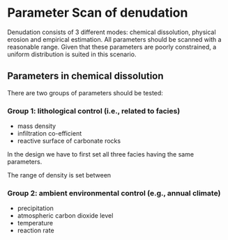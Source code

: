 # Parameter Scan of denudation 

Denudation consists of 3 different modes: chemical dissolution, physical erosion and empirical estimation. All parameters should be scanned with a reasonable range. Given that these parameters are poorly constrained, a uniform distribution is suited in this scenario.

## Parameters in chemical dissolution
There are two groups of parameters should be tested:
### Group 1: lithological control (i.e., related to facies)
- mass density
- infiltration co-efficient
- reactive surface of carbonate rocks

In the design we have to first set all three facies having the same parameters. 

The range of density is set between 

### Group 2: ambient environmental control (e.g., annual climate)
- precipitation
- atmospheric carbon dioxide level
- temperature
- reaction rate

